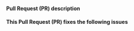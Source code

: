 <!--
Thank you for contributing to this project!

- This project has a Contributor Code of Conduct: https://voxpupuli.org/coc/
- Please check that here is no existing issue or PR that addresses your problem.

-->
#### Pull Request (PR) description
<!--
Replace this comment with a description of your pull request.
-->

#### This Pull Request (PR) fixes the following issues
<!--
Replace this comment with the list of issues or n/a.
Use format:
Fixes #123
Fixes #124
-->
